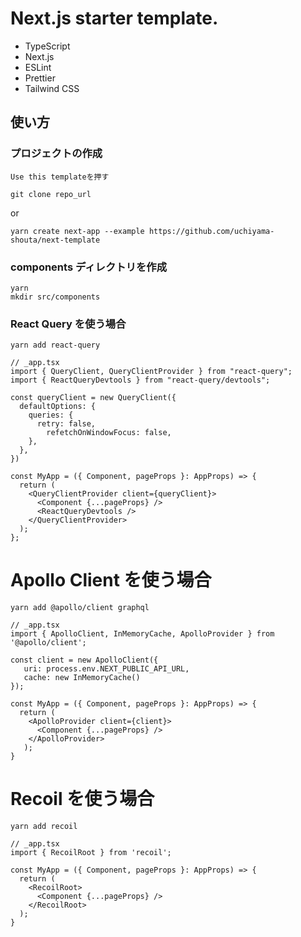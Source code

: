 # Next.js starter template.

- TypeScript
- Next.js
- ESLint
- Prettier
- Tailwind CSS

## 使い方

### プロジェクトの作成

`Use this templateを押す`

```
git clone repo_url
```

or

```
yarn create next-app --example https://github.com/uchiyama-shouta/next-template
```

### components ディレクトリを作成

```
yarn
mkdir src/components
```

### React Query を使う場合

```
yarn add react-query
```

```TSX
// _app.tsx
import { QueryClient, QueryClientProvider } from "react-query";
import { ReactQueryDevtools } from "react-query/devtools";

const queryClient = new QueryClient({
  defaultOptions: {
    queries: {
      retry: false,
        refetchOnWindowFocus: false,
    },
  },
})

const MyApp = ({ Component, pageProps }: AppProps) => {
  return (
    <QueryClientProvider client={queryClient}>
      <Component {...pageProps} />
      <ReactQueryDevtools />
    </QueryClientProvider>
  );
};
```

# Apollo Client を使う場合

```
yarn add @apollo/client graphql
```

```TSX
// _app.tsx
import { ApolloClient, InMemoryCache, ApolloProvider } from '@apollo/client';

const client = new ApolloClient({
   uri: process.env.NEXT_PUBLIC_API_URL,
   cache: new InMemoryCache()
});

const MyApp = ({ Component, pageProps }: AppProps) => {
  return (
    <ApolloProvider client={client}>
      <Component {...pageProps} />
    </ApolloProvider>
   );
}
```

# Recoil を使う場合

```
yarn add recoil
```

```TSX
// _app.tsx
import { RecoilRoot } from 'recoil';

const MyApp = ({ Component, pageProps }: AppProps) => {
  return (
    <RecoilRoot>
      <Component {...pageProps} />
    </RecoilRoot>
  );
}
```
